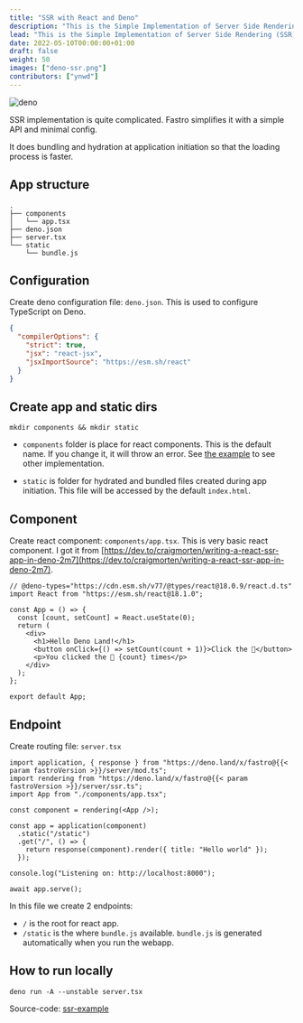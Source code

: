 ```yaml
---
title: "SSR with React and Deno"
description: "This is the Simple Implementation of Server Side Rendering (SSR) with React and Deno. In this guide you will learn how easy to setup SSR with Fastro."
lead: "This is the Simple Implementation of Server Side Rendering (SSR) with React and Deno. In this guide you will learn how easy to setup SSR with Fastro."
date: 2022-05-10T00:00:00+01:00
draft: false
weight: 50
images: ["deno-ssr.png"]
contributors: ["ynwd"]
---
```


![deno](https://deno.land/v1.png)

SSR implementation is quite complicated. Fastro simplifies it with a simple API and minimal config.

It does bundling and hydration at application initiation so that the loading process is faster.

## App structure

```shell
.
├── components
│   └── app.tsx
├── deno.json
├── server.tsx
└── static
    └── bundle.js
```

## Configuration

Create deno configuration file: `deno.json`. This is used to configure TypeScript on Deno.

```json
{
  "compilerOptions": {
    "strict": true,
    "jsx": "react-jsx",
    "jsxImportSource": "https://esm.sh/react"
  }
}
```

## Create app and static dirs

```shell
mkdir components && mkdir static
```

- `components` folder is place for react components. This is the default name. If you change it, it will throw an error. See [the example](https://github.com/fastrodev/fastro/blob/main/examples/ssr/api.tsx) to see other implementation.

- `static` is folder for hydrated and bundled files created during app initiation. This file will be accessed by the default `index.html`.

## Component

Create react component: `components/app.tsx`. This is very basic react component. I got it from [https://dev.to/craigmorten/writing-a-react-ssr-app-in-deno-2m7](https://dev.to/craigmorten/writing-a-react-ssr-app-in-deno-2m7).

```tsx
// @deno-types="https://cdn.esm.sh/v77/@types/react@18.0.9/react.d.ts"
import React from "https://esm.sh/react@18.1.0";

const App = () => {
  const [count, setCount] = React.useState(0);
  return (
    <div>
      <h1>Hello Deno Land!</h1>
      <button onClick={() => setCount(count + 1)}>Click the 🦕</button>
      <p>You clicked the 🦕 {count} times</p>
    </div>
  );
};

export default App;

```

## Endpoint

Create routing file: `server.tsx`

```tsx
import application, { response } from "https://deno.land/x/fastro@{{< param fastroVersion >}}/server/mod.ts";
import rendering from "https://deno.land/x/fastro@{{< param fastroVersion >}}/server/ssr.ts";
import App from "./components/app.tsx";

const component = rendering(<App />);

const app = application(component)
  .static("/static")
  .get("/", () => {
    return response(component).render({ title: "Hello world" });
  });

console.log("Listening on: http://localhost:8000");

await app.serve();
```

In this file we create 2 endpoints:

- `/` is the root for react app.
- `/static` is the where `bundle.js` available. `bundle.js` is generated automatically when you run the webapp.

## How to run locally

```shell
deno run -A --unstable server.tsx
```

Source-code: [ssr-example](https://github.com/fastrodev/ssr-example)
